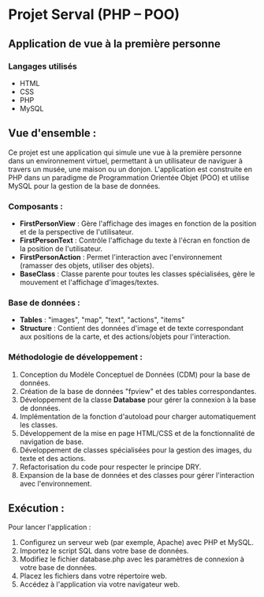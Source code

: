 # Projet Serval (PHP – POO)

## Application de vue à la première personne

### Langages utilisés
- HTML
- CSS
- PHP
- MySQL

## Vue d'ensemble :
Ce projet est une application qui simule une vue à la première personne dans un environnement virtuel, permettant à un utilisateur de naviguer à travers un musée, une maison ou un donjon. L'application est construite en PHP dans un paradigme de Programmation Orientée Objet (POO) et utilise MySQL pour la gestion de la base de données.

### Composants :
- **FirstPersonView** : Gère l'affichage des images en fonction de la position et de la perspective de l'utilisateur.
- **FirstPersonText** : Contrôle l'affichage du texte à l'écran en fonction de la position de l'utilisateur.
- **FirstPersonAction** : Permet l'interaction avec l'environnement (ramasser des objets, utiliser des objets).
- **BaseClass** : Classe parente pour toutes les classes spécialisées, gère le mouvement et l'affichage d'images/textes.

### Base de données :
- **Tables** : "images", "map", "text", "actions", "items"
- **Structure** : Contient des données d'image et de texte correspondant aux positions de la carte, et des actions/objets pour l'interaction.

### Méthodologie de développement :
1. Conception du Modèle Conceptuel de Données (CDM) pour la base de données.
2. Création de la base de données "fpview" et des tables correspondantes.
3. Développement de la classe **Database** pour gérer la connexion à la base de données.
4. Implémentation de la fonction d'autoload pour charger automatiquement les classes.
5. Développement de la mise en page HTML/CSS et de la fonctionnalité de navigation de base.
6. Développement de classes spécialisées pour la gestion des images, du texte et des actions.
7. Refactorisation du code pour respecter le principe DRY.
8. Expansion de la base de données et des classes pour gérer l'interaction avec l'environnement.

## Exécution :
Pour lancer l'application :
1. Configurez un serveur web (par exemple, Apache) avec PHP et MySQL.
2. Importez le script SQL dans votre base de données.
3. Modifiez le fichier database.php avec les paramètres de connexion à votre base de données.
4. Placez les fichiers dans votre répertoire web.
5. Accédez à l'application via votre navigateur web.

